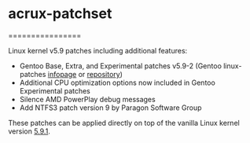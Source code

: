 # acrux-patchset
================

Linux kernel v5.9 patches including additional features:

- Gentoo Base, Extra, and Experimental patches v5.9-2 (Gentoo linux-patches [infopage](http://dev.gentoo.org/~mpagano/genpatches/) or [repository](https://gitweb.gentoo.org/proj/linux-patches.git))
- Additional CPU optimization options now included in Gentoo Experimental patches
- Silence AMD PowerPlay debug messages
- Add NTFS3 patch version 9 by Paragon Software Group

These patches can be applied directly on top of the vanilla Linux kernel version [5.9.1](https://cdn.kernel.org/pub/linux/kernel/v5.x/linux-5.9.1.tar.xz).
